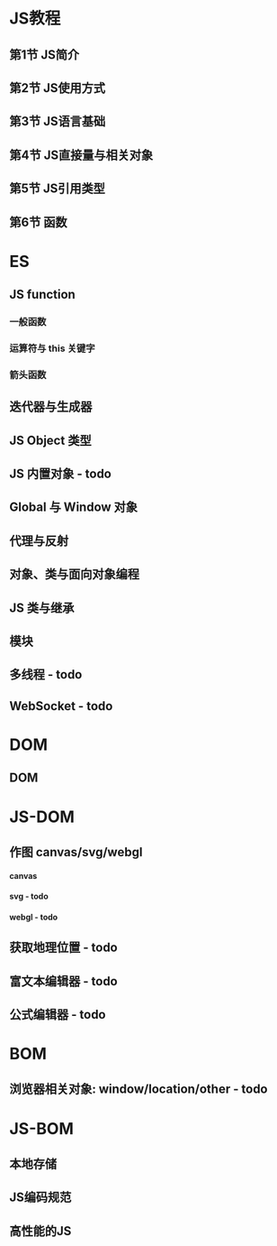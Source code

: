 # JS教程
## 第1节 JS简介
## 第2节 JS使用方式
## 第3节 JS语言基础
## 第4节 JS直接量与相关对象
## 第5节 JS引用类型
## 第6节 函数

# ES

## JS function

### 一般函数

###  运算符与 this 关键字

###  箭头函数

## 迭代器与生成器

## JS Object 类型

## JS 内置对象 - todo

## Global 与 Window 对象

## 代理与反射

## 对象、类与面向对象编程

## JS 类与继承

## 模块

## 多线程 - todo

## WebSocket - todo

# DOM

## DOM

# JS-DOM

## 作图 canvas/svg/webgl
#### canvas
#### svg - todo
#### webgl - todo

## 获取地理位置 - todo

## 富文本编辑器 - todo

## 公式编辑器 - todo

# BOM

## 浏览器相关对象: window/location/other - todo

# JS-BOM

## 本地存储

## JS编码规范

## 高性能的JS
